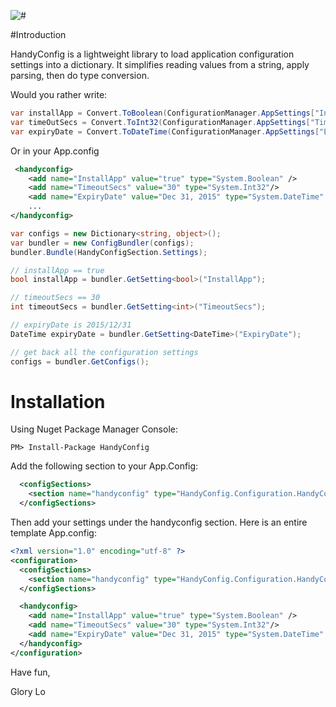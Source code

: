 ![#](https://img.shields.io/nuget/v/handyconfig.svg?style=flat)</div>
<br/>


#Introduction

HandyConfig is a lightweight library to load application configuration settings into a dictionary.  It simplifies reading values from a string, apply parsing, then do type conversion.

Would you rather write:  

```csharp
var installApp = Convert.ToBoolean(ConfigurationManager.AppSettings["InstallApp"])
var timeOutSecs = Convert.ToInt32(ConfigurationManager.AppSettings["TimeoutSecs"]);
var expiryDate = Convert.ToDateTime(ConfigurationManager.AppSettings["ExpiryDate"]);
```

Or in your App.config

```xml
 <handyconfig>
    <add name="InstallApp" value="true" type="System.Boolean" /> 
    <add name="TimeoutSecs" value="30" type="System.Int32"/>
    <add name="ExpiryDate" value="Dec 31, 2015" type="System.DateTime" />
    ...
</handyconfig>
```

```csharp   
var configs = new Dictionary<string, object>();
var bundler = new ConfigBundler(configs);
bundler.Bundle(HandyConfigSection.Settings);

// installApp == true
bool installApp = bundler.GetSetting<bool>("InstallApp");

// timeoutSecs == 30
int timeoutSecs = bundler.GetSetting<int>("TimeoutSecs");

// expiryDate is 2015/12/31
DateTime expiryDate = bundler.GetSetting<DateTime>("ExpiryDate");

// get back all the configuration settings
configs = bundler.GetConfigs();

```


# Installation

Using Nuget Package Manager Console:

```
PM> Install-Package HandyConfig
```

Add the following section to your App.Config:

```xml
  <configSections>
    <section name="handyconfig" type="HandyConfig.Configuration.HandyConfigSection, HandyConfig"/>
  </configSections>
```

Then add your settings under the handyconfig section.  Here is an entire template App.config:

```xml
<?xml version="1.0" encoding="utf-8" ?>
<configuration>
  <configSections>
    <section name="handyconfig" type="HandyConfig.Configuration.HandyConfigSection, HandyConfig"/>
  </configSections>

  <handyconfig>
    <add name="InstallApp" value="true" type="System.Boolean" /> 
    <add name="TimeoutSecs" value="30" type="System.Int32"/>
    <add name="ExpiryDate" value="Dec 31, 2015" type="System.DateTime" />
  </handyconfig>
</configuration>

```


Have fun,


Glory Lo


